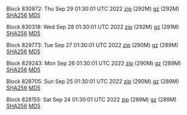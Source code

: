 Block 830872: Thu Sep 29 01:30:01 UTC 2022 [zip](https://files.01coin.io/mainnet/2022-09-29/bootstrap.dat.zip) (292M) [gz](https://files.01coin.io/mainnet/2022-09-29/bootstrap.dat.tar.gz) (292M) [SHA256](https://files.01coin.io/mainnet/2022-09-29/sha256.txt) [MD5](https://files.01coin.io/mainnet/2022-09-29/md5.txt)

Block 830318: Wed Sep 28 01:30:01 UTC 2022 [zip](https://files.01coin.io/mainnet/2022-09-28/bootstrap.dat.zip) (292M) [gz](https://files.01coin.io/mainnet/2022-09-28/bootstrap.dat.tar.gz) (291M) [SHA256](https://files.01coin.io/mainnet/2022-09-28/sha256.txt) [MD5](https://files.01coin.io/mainnet/2022-09-28/md5.txt)

Block 829773: Tue Sep 27 01:30:01 UTC 2022 [zip](https://files.01coin.io/mainnet/2022-09-27/bootstrap.dat.zip) (290M) [gz](https://files.01coin.io/mainnet/2022-09-27/bootstrap.dat.tar.gz) (289M) [SHA256](https://files.01coin.io/mainnet/2022-09-27/sha256.txt) [MD5](https://files.01coin.io/mainnet/2022-09-27/md5.txt)

Block 829243: Mon Sep 26 01:30:01 UTC 2022 [zip](https://files.01coin.io/mainnet/2022-09-26/bootstrap.dat.zip) (290M) [gz](https://files.01coin.io/mainnet/2022-09-26/bootstrap.dat.tar.gz) (289M) [SHA256](https://files.01coin.io/mainnet/2022-09-26/sha256.txt) [MD5](https://files.01coin.io/mainnet/2022-09-26/md5.txt)

Block 828705: Sun Sep 25 01:30:01 UTC 2022 [zip](https://files.01coin.io/mainnet/2022-09-25/bootstrap.dat.zip) (290M) [gz](https://files.01coin.io/mainnet/2022-09-25/bootstrap.dat.tar.gz) (289M) [SHA256](https://files.01coin.io/mainnet/2022-09-25/sha256.txt) [MD5](https://files.01coin.io/mainnet/2022-09-25/md5.txt)

Block 828155: Sat Sep 24 01:30:01 UTC 2022 [zip](https://files.01coin.io/mainnet/2022-09-24/bootstrap.dat.zip) (289M) [gz](https://files.01coin.io/mainnet/2022-09-24/bootstrap.dat.tar.gz) (289M) [SHA256](https://files.01coin.io/mainnet/2022-09-24/sha256.txt) [MD5](https://files.01coin.io/mainnet/2022-09-24/md5.txt)
